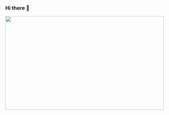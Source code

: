 ### Hi there 👋
<img src="https://cdn-media-1.freecodecamp.org/images/1*LMEECiXhk715h-VCFyb-GA.jpeg" style="width: 100%;  height: 300px;">
<!--
**devpilot-official/devpilot-official** is a ✨ _special_ ✨ repository because its `README.md` (this file) appears on your GitHub profile.

Here are some ideas to get you started:

- 🔭 I’m currently working on ...
- 🌱 I’m currently learning ...
- 👯 I’m looking to collaborate on ...
- 🤔 I’m looking for help with ...
- 💬 Ask me about ...
- 📫 How to reach me: ...
- 😄 Pronouns: ...
- ⚡ Fun fact: ...
-->
